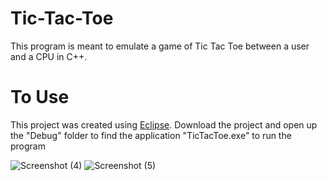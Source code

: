 # Tic-Tac-Toe
This program is meant to emulate a game of Tic Tac Toe between a user and a CPU in C++.

# To Use

This project was created using [Eclipse](https://www.eclipse.org/). Download the project and open up the "Debug" folder to find the application "TicTacToe.exe" to run the program

![Screenshot (4)](https://user-images.githubusercontent.com/43584979/61564933-69b0fb00-aa2c-11e9-9edb-83015cc4e7c0.png)
![Screenshot (5)](https://user-images.githubusercontent.com/43584979/61564937-6c135500-aa2c-11e9-86d1-a0662152e087.png)
